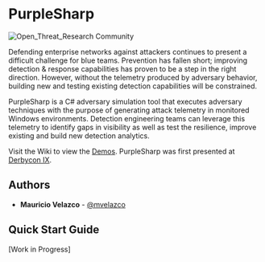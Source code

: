 # PurpleSharp
![Open_Threat_Research Community](https://img.shields.io/badge/Open_Threat_Research-Community-brightgreen.svg)

Defending enterprise networks against attackers continues to present a difficult challenge for blue teams. Prevention has fallen short; improving detection & response capabilities has proven to be a step in the right direction. However, without the telemetry produced by adversary behavior, building new and testing existing detection capabilities will be constrained. 

PurpleSharp is a C# adversary simulation tool that executes adversary techniques with the purpose of generating attack telemetry in monitored Windows environments. Detection engineering teams can leverage this telemetry to identify gaps in visibility as well as test the resilience, improve existing and build new detection analytics.

Visit the Wiki to view the [Demos](https://github.com/mvelazc0/PurpleSharp/wiki/Demos). PurpleSharp was first presented at [Derbycon IX](https://www.youtube.com/watch?v=7TVp4g4hkpg). 


## Authors

* **Mauricio Velazco** - [@mvelazco](https://twitter.com/mvelazco)

## Quick Start Guide

[Work in Progress]
